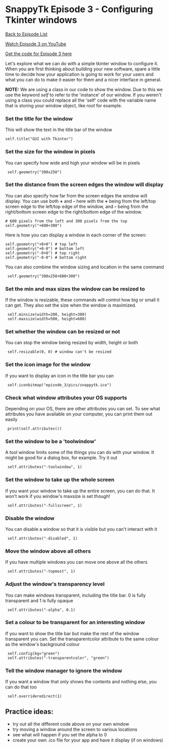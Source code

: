 # SnappyTk Episode 3 - Configuring Tkinter windows

[Back to Episode List](../README.md)

[Watch Episode 3 on YouTube](https://youtu.be/tPDwpXvEd3A)

[Get the code for Episode 3 here](code/window_options.py)

Let's explore what we can do with a simple tkinter window to configure it. When you are first thinking about building your new software, spare a little time to decide how your application is going to work for your users and what you can do to make it easier for them and a nicer interface in general.

**NOTE:** We are using a class in our code to show the window. Due to this we use the keyword *self* to refer to the 'instance' of our window. If you weren't using a class you could replace all the 'self' code with the variable name that is storing your window object, like *root* for example.

### Set the title for the window
This will show the text in the title bar of the window

    self.title("GUI with Tkinter")

### Set the size for the window in pixels
You can specify how wide and high your window will be in pixels

     self.geometry("300x250")

### Set the distance from the screen edges the window will display
You can also specify how far from the screen edges the window will display. You can use both **+** and **-** here with the **+** being from the left/top screen edge to the left/top edge of the window, and **-** being from the right/bottom screen edge to the right/bottom edge of the window. 

    # 600 pixels from the left and 300 pixels from the top
    self.geometry("+600+300") 

Here is how you can display a window in each corner of the screen:

    self.geometry("+0+0") # top left
    self.geometry("+0-0") # bottom left
    self.geometry("-0+0") # top right
    self.geometry("-0-0") # bottom right

You can also combine the window sizing and location in the same command

     self.geometry("300x250+600+300")

### Set the min and max sizes the window can be resized to
If the window is resizable, these commands will control how big or small it can get. They also set the size when the window is maximized.

     self.minsize(width=200, height=300)
     self.maxsize(width=500, height=600)

### Set whether the window can be resized or not
You can stop the window being resized by width, height or both

     self.resizable(0, 0) # window can't be resized

### Set the icon image for the window
If you want to display an icon in the title bar you can

     self.iconbitmap("episode_3/pics/snappytk.ico")

### Check what window attributes your OS supports
Depending on your OS, there are other attributes you can set. To see what attributes you have available on your computer, you can print them out easily

     print(self.attributes())

### Set the window to be a 'toolwindow'
A tool window limits some of the things you can do with your window. It might be good for a dialog box, for example. Try it out

     self.attributes("-toolwindow", 1)

### Set the window to take up the whole screen
If you want your window to take up the entire screen, you can do that. It won't work if you window's maxsize is set though!

     self.attributes("-fullscreen", 1)

### Disable the window
You can disable a window so that it is visible but you can't interact with it

     self.attributes("-disabled", 1)

### Move the window above all others
If you have multiple windows you can move one above all the others

     self.attributes("-topmost", 1)

### Adjust the window's transparency level
You can make windows transparent, including the title bar. 0 is fully transparent and 1 is fully opaque

     self.attributes("-alpha", 0.1)

### Set a colour to be transparent for an interesting window
If you want to show the title bar but make the rest of the window transparent you can. Set the transparentcolor attribute to the same colour as the window's background colour

     self.config(bg="green")
     self.attributes("-transparentcolor", "green")

### Tell the window manager to ignore the window
If you want a window that only shows the contents and nothing else, you can do that too

     self.overrideredirect(1)

## Practice ideas:
- try out all the different code above on your own window
- try moving a window around the screen to various locations
- see what will happen if you set the alpha to 0
- create your own .ico file for your app and have it display (if on windows)